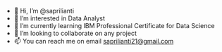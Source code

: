 - 👋 Hi, I’m @saprilianti
- 👀 I’m interested in Data Analyst
- 🌱 I’m currently learning IBM Professional Certificate for Data Science 
- 💞️ I’m looking to collaborate on any project
- 📫 You can reach me on email saprilianti21@gmail.com

<!---
saprilianti/saprilianti is a ✨ special ✨ repository because its `README.md` (this file) appears on your GitHub profile.
You can click the Preview link to take a look at your changes.
--->
